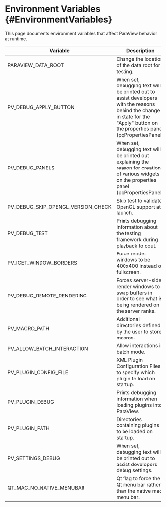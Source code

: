Environment Variables       {#EnvironmentVariables}
=====================

This page documents environment variables that affect ParaView behavior at
runtime.

Variable | Description
---------|---------------------------------------------------------
PARAVIEW_DATA_ROOT  | Change the location of the data root for testing.
PV_DEBUG_APPLY_BUTTON | When set, debugging text will be printed out to assist developers with the reasons behind the change in state for the "Apply" button on the properties panel (pqPropertiesPanel).
PV_DEBUG_PANELS | When set, debugging text will be printed out explaining the reason for creation of various widgets on the properties panel (pqPropertiesPanel).
PV_DEBUG_SKIP_OPENGL_VERSION_CHECK | Skip test to validate OpenGL support at launch.
PV_DEBUG_TEST | Prints debugging information about the testing framework during playback to cout.
PV_ICET_WINDOW_BORDERS | Force render windows to be 400x400 instead of fullscreen.
PV_DEBUG_REMOTE_RENDERING | Forces server-side render windows to swap buffers in order to see what is being rendered on the server ranks.
PV_MACRO_PATH | Additional directories defined by the user to store macros.
PV_ALLOW_BATCH_INTERACTION | Allow interactions in batch mode.
PV_PLUGIN_CONFIG_FILE | XML Plugin Configuration Files to specify which plugin to load on startup.
PV_PLUGIN_DEBUG | Prints debugging information when loading plugins into ParaView.
PV_PLUGIN_PATH | Directories containing plugins to be loaded on startup.
PV_SETTINGS_DEBUG | When set, debugging text will be printed out to assist developers debug settings.
QT_MAC_NO_NATIVE_MENUBAR | Qt flag to force the Qt menu bar rather than the native mac menu bar.
